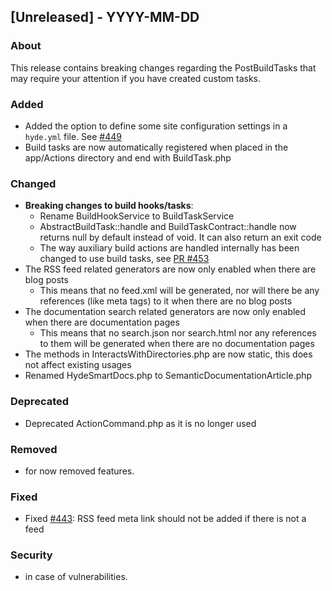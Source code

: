 ## [Unreleased] - YYYY-MM-DD

### About

This release contains breaking changes regarding the PostBuildTasks that may require your attention if you have created custom tasks.

### Added
- Added the option to define some site configuration settings in a `hyde.yml` file. See [#449](https://github.com/hydephp/develop/pull/449)
- Build tasks are now automatically registered when placed in the app/Actions directory and end with BuildTask.php

### Changed
- **Breaking changes to build hooks/tasks**:
  - Rename BuildHookService to BuildTaskService
  - AbstractBuildTask::handle and BuildTaskContract::handle now returns null by default instead of void. It can also return an exit code
  - The way auxiliary build actions are handled internally has been changed to use build tasks, see [PR #453](https://github.com/hydephp/develop/pull/453)
- The RSS feed related generators are now only enabled when there are blog posts
  - This means that no feed.xml will be generated, nor will there be any references (like meta tags) to it when there are no blog posts
- The documentation search related generators are now only enabled when there are documentation pages
  - This means that no search.json nor search.html nor any references to them will be generated when there are no documentation pages
- The methods in InteractsWithDirectories.php are now static, this does not affect existing usages
- Renamed HydeSmartDocs.php to SemanticDocumentationArticle.php

### Deprecated
- Deprecated ActionCommand.php as it is no longer used

### Removed
- for now removed features.

### Fixed
- Fixed [#443](https://github.com/hydephp/develop/issues/443): RSS feed meta link should not be added if there is not a feed

### Security
- in case of vulnerabilities.
